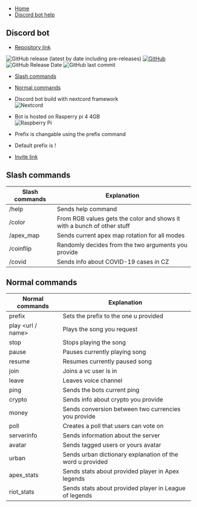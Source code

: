 - [Home](/index)
- [Discord bot help](bot_help)

## Discord bot

- [Repository link](https://github.com/Medochikita/Discord-bot)

![GitHub release (latest by date including pre-releases)](https://img.shields.io/github/v/release/Medochikita/Discord-bot?include_prereleases&style=for-the-badge) [![GitHub](https://img.shields.io/github/license/Medochikita/Discord-bot?style=for-the-badge)](https://github.com/Medochikita/Discord-bot/blob/main/LICENSE.md) ![GitHub Release Date](https://img.shields.io/github/release-date/Medochikita/Discord-bot?style=for-the-badge) ![GitHub last commit](https://img.shields.io/github/last-commit/Medochikita/Discord-bot?style=for-the-badge)
<br>

- [Slash commands](#Slash-commands)
- [Normal commands](#Normal-commands)

- Discord bot build with nextcord framework <br>
![Nextcord](https://badgen.net/badge/icon/Nextcord?icon=https://nextcord.dev/icon.svg&label&scale=1.5&style=for-the-badge)

- Bot is hosted on Rasperry pi 4 4GB <br>
![Raspberry Pi](https://img.shields.io/badge/-RaspberryPi-C51A4A?style=for-the-badge&logo=Raspberry-Pi)

- Prefix is changable using the prefix command
- Default prefix is !

- [Invite link](https://discord.com/api/oauth2/authorize?client_id=842061459155320873&permissions=1643898207444&scope=bot%20applications.commands)

## Slash commands

| Slash commands | Explanation |
| ----------- | ----------- |
| /help | Sends help command |
| /color <r> <g> <b> | From RGB values gets the color and shows it with a bunch of other stuff |
| /apex_map | Sends current apex map rotation for all modes |
| /coinflip <first> <second> | Randomly decides from the two arguments you provide |
| /covid | Sends info about COVID-19 cases in CZ |

## Normal commands

| Normal commands | Explanation |
| ----------- | ----------- |
| prefix <prefix> | Sets the prefix to the one u provided |
| play <url / name> | Plays the song you request |
| stop | Stops playing the song |
| pause | Pauses currently playing song |
| resume | Resumes currently paused song |
| join | Joins a vc user is in |
| leave | Leaves voice channel |
| ping | Sends the bots current ping |
| crypto <crypto tag> | Sends info about crypto you provide |
| money <value> <curr> <curr> | Sends conversion between two currencies you provide |
| poll <message> | Creates a poll that users can vote on |
| serverinfo | Sends information about the server |
| avatar | Sends tagged users or yours avatar |
| urban <word> | Sends urban dictionary explanation of the word u provided |
| apex_stats <name> | Sends stats about provided player in Apex legends |
| riot_stats <name> | Sends stats about provided player in League of legends |
